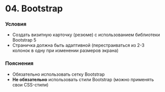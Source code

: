 # 04. Bootstrap

### Условия

- Создать визитную карточку (резюме) с использованием библиотеки Bootstrap 5
- Страничка должна быть адаптивной (перестраиваться из 2-3 колонок в одну при изменении размеров экрана)

### Пояснения

- Обязательно использовать сетку Bootstrap
- **Не обязательно** использовать стили Bootstrap (можно применять свои CSS-стили)
